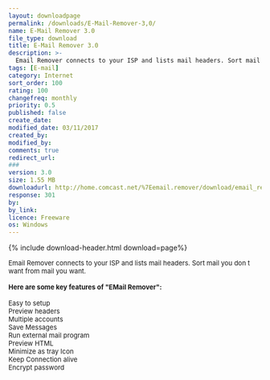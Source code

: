 ```yaml
---
layout: downloadpage
permalink: /downloads/E-Mail-Remover-3,0/
name: E-Mail Remover 3.0
file_type: download
title: E-Mail Remover 3.0
description: >-
  Email Remover connects to your ISP and lists mail headers. Sort mail you don t want from mail you want.
tags: [E-mail]
category: Internet
sort_order: 100
rating: 100
changefreq: monthly
priority: 0.5
published: false
create_date:
modified_date: 03/11/2017
created_by:
modified_by:
comments: true
redirect_url:
###
version: 3.0
size: 1.55 MB
downloadurl: http://home.comcast.net/%7Eemail.remover/download/email_remover.zip
response: 301
by:
by_link:
licence: Freeware
os: Windows
---
```


{% include download-header.html download=page%}

<p style="fix-download-text !important">
<p><font size="2">Email Remover connects to your ISP and lists mail headers. Sort mail you don t want from mail you want.<br />
<br />
<span><strong>Here are some key features of "EMail Remover":</strong></span><br />
<br />
Easy to setup<br />
Preview headers<br />
Multiple accounts<br />
Save Messages<br />
Run external mail program<br />
Preview HTML<br />
Minimize as tray Icon<br />
Keep Connection alive<br />
Encrypt password</font></p></p>
